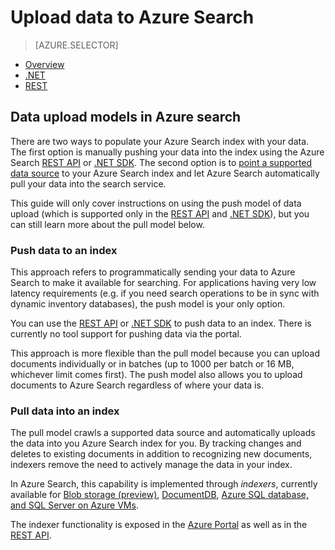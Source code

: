 <properties
    pageTitle="Data upload in Azure Search | Microsoft Azure | Hosted cloud search service"
    description="Learn how to upload data to an index in Azure Search."
    services="search"
    documentationCenter=""
    authors="ashmaka"
    manager=""
    editor=""
    tags=""/>

<tags
    ms.service="search"
    ms.devlang="NA"
    ms.workload="search"
    ms.topic="get-started-article"
    ms.tgt_pltfrm="na"
    ms.date="05/31/2016"
    ms.author="ashmaka"/>

# Upload data to Azure Search
> [AZURE.SELECTOR]
- [Overview](search-what-is-data-import.md)
- [.NET](search-import-data-dotnet.md)
- [REST](search-import-data-rest-api.md)


## Data upload models in Azure search
There are two ways to populate your Azure Search index with your data. The first option is manually pushing your data into the index using the Azure Search [REST API](search-import-data-rest-api.md) or [.NET SDK](search-import-data-dotnet.md). The second option is to [point a supported data source](search-indexer-overview.md) to your Azure Search index and let Azure Search automatically pull your data into the search service.

This guide will only cover instructions on using the push model of data upload (which is supported only in the [REST API](search-import-data-rest-api.md) and [.NET SDK](search-import-data-dotnet.md)), but you can still learn more about the pull model below.

### Push data to an index

This approach refers to programmatically sending your data to Azure Search to make it available for searching. For applications having very low latency requirements (e.g. if you need search operations to be in sync with dynamic inventory databases), the push model is your only option.

You can use the [REST API](https://msdn.microsoft.com/library/azure/dn798930.aspx) or [.NET SDK](search-import-data-dotnet.md) to push data to an index. There is currently no tool support for pushing data via the portal.

This approach is more flexible than the pull model because you can upload documents individually or in batches (up to 1000 per batch or 16 MB, whichever limit comes first). The push model also allows you to upload documents to Azure Search regardless of where your data is.

### Pull data into an index

The pull model crawls a supported data source and automatically uploads the data into you Azure Search index for you. By tracking changes and deletes to existing documents in addition to recognizing new documents, indexers remove the need to actively manage the data in your index.

In Azure Search, this capability is implemented through *indexers*, currently available for [Blob storage (preview)](search-howto-indexing-azure-blob-storage.md), [DocumentDB](http://aka.ms/documentdb-search-indexer), [Azure SQL database, and SQL Server on Azure VMs](search-howto-connecting-azure-sql-database-to-azure-search-using-indexers-2015-02-28.md).

The indexer functionality is exposed in the [Azure Portal](search-import-data-portal.md) as well as in the [REST API](https://msdn.microsoft.com/library/azure/dn946891.aspx).

